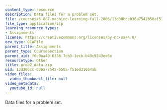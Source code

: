 ```yaml
---
content_type: resource
description: Data files for a problem set.
file: /courses/6-867-machine-learning-fall-2006/13d30bcc036a7542b50af51ed316b4ab_prob2_data.zip
file_type: application/zip
learning_resource_types:
- Assignments
license: https://creativecommons.org/licenses/by-nc-sa/4.0/
ocw_type: OCWFile
parent_title: Assignments
parent_type: CourseSection
parent_uid: f6c0aa49-6336-7cb3-1ecb-b49c9243ee6e
resourcetype: Other
title: prob2_data.zip
uid: 13d30bcc-036a-7542-b50a-f51ed316b4ab
video_files:
  video_thumbnail_file: null
video_metadata:
  youtube_id: null
---
```

Data files for a problem set.